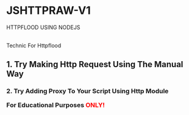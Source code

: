 # JSHTTPRAW-V1
HTTPFLOOD USING NODEJS

<br>Technic For Httpflood
<h2>1. Try Making Http Request Using The Manual Way
<h3>2. Try Adding Proxy To Your Script Using Http Module

<p>For Educational Purposes <span style="color:red">ONLY!</span></p>
